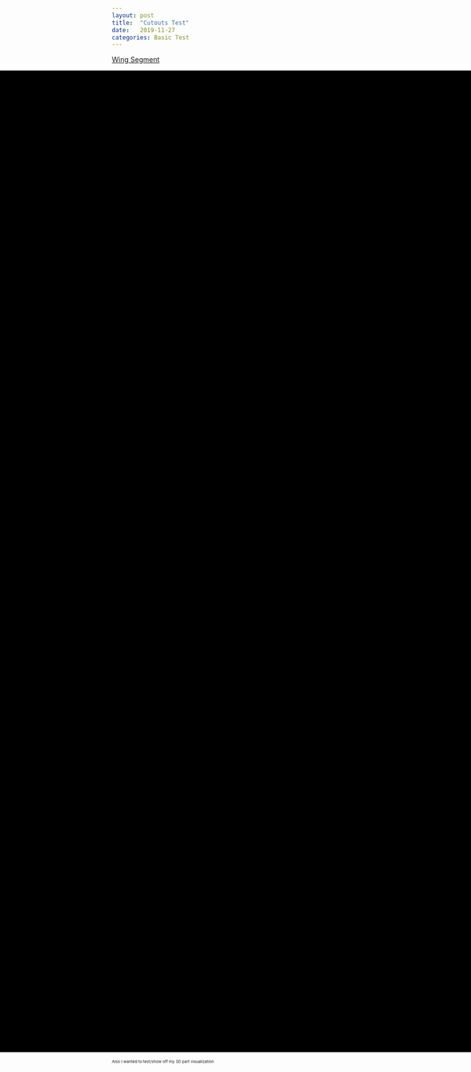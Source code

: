 ```yaml
---
layout: post
title:  "Cutouts Test"
date:   2019-11-27
categories: Basic Test
--- 
```





[Wing Segment](https://raw.githubusercontent.com/mpsdskd/3D-Print-Plane/master/3d-test/1_Test_wing.obj)
<dl>
    <div id="mycanvas1" style="position:absolute; background-color:#000; left:0; height:50vh; width:100%"> </div>
   <div style="position:relative; height:50vh; width:0px"></div>
    <script src = "/assets/3js/three.js"></script>
    <script src = "/assets/3d.js"></script> 
    <script src = "/assets/3js/OrbitControls.js"></script>
    <script src = "/assets/3js/PLYLoader.js"></script>
    <script src = "/assets/3js/AMFLoader.js"></script>
    <script src = "/assets/3js/OBJLoader.js"></script>
    <script src = "/assets/3js/stats.js"></script>
    <script>
        init_function("mycanvas1", "https://raw.githubusercontent.com/mpsdskd/3D-Print-Plane/master/3d-test/4_Test_wing_with_cutouts.obj", 0.008, -1,-1.2,0, -Math.PI/2,0,0); 
        animate();
    </script>
</dl>



<sub><sub><sub> Also I wanted to test/show off my 3D part visualization
